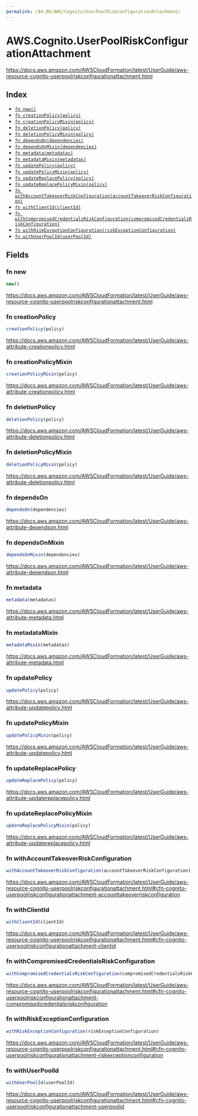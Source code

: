 ```yaml
---
permalink: /44.00/AWS/Cognito/UserPoolRiskConfigurationAttachment/
---
```


# AWS.Cognito.UserPoolRiskConfigurationAttachment

https://docs.aws.amazon.com/AWSCloudFormation/latest/UserGuide/aws-resource-cognito-userpoolriskconfigurationattachment.html

## Index

* [`fn new()`](#fn-new)
* [`fn creationPolicy(policy)`](#fn-creationpolicy)
* [`fn creationPolicyMixin(policy)`](#fn-creationpolicymixin)
* [`fn deletionPolicy(policy)`](#fn-deletionpolicy)
* [`fn deletionPolicyMixin(policy)`](#fn-deletionpolicymixin)
* [`fn dependsOn(dependencies)`](#fn-dependson)
* [`fn dependsOnMixin(dependencies)`](#fn-dependsonmixin)
* [`fn metadata(metadatas)`](#fn-metadata)
* [`fn metadataMixin(metadatas)`](#fn-metadatamixin)
* [`fn updatePolicy(policy)`](#fn-updatepolicy)
* [`fn updatePolicyMixin(policy)`](#fn-updatepolicymixin)
* [`fn updateReplacePolicy(policy)`](#fn-updatereplacepolicy)
* [`fn updateReplacePolicyMixin(policy)`](#fn-updatereplacepolicymixin)
* [`fn withAccountTakeoverRiskConfiguration(accountTakeoverRiskConfiguration)`](#fn-withaccounttakeoverriskconfiguration)
* [`fn withClientId(clientId)`](#fn-withclientid)
* [`fn withCompromisedCredentialsRiskConfiguration(compromisedCredentialsRiskConfiguration)`](#fn-withcompromisedcredentialsriskconfiguration)
* [`fn withRiskExceptionConfiguration(riskExceptionConfiguration)`](#fn-withriskexceptionconfiguration)
* [`fn withUserPoolId(userPoolId)`](#fn-withuserpoolid)

## Fields

### fn new

```ts
new()
```

https://docs.aws.amazon.com/AWSCloudFormation/latest/UserGuide/aws-resource-cognito-userpoolriskconfigurationattachment.html

### fn creationPolicy

```ts
creationPolicy(policy)
```

https://docs.aws.amazon.com/AWSCloudFormation/latest/UserGuide/aws-attribute-creationpolicy.html

### fn creationPolicyMixin

```ts
creationPolicyMixin(policy)
```

https://docs.aws.amazon.com/AWSCloudFormation/latest/UserGuide/aws-attribute-creationpolicy.html

### fn deletionPolicy

```ts
deletionPolicy(policy)
```

https://docs.aws.amazon.com/AWSCloudFormation/latest/UserGuide/aws-attribute-deletionpolicy.html

### fn deletionPolicyMixin

```ts
deletionPolicyMixin(policy)
```

https://docs.aws.amazon.com/AWSCloudFormation/latest/UserGuide/aws-attribute-deletionpolicy.html

### fn dependsOn

```ts
dependsOn(dependencies)
```

https://docs.aws.amazon.com/AWSCloudFormation/latest/UserGuide/aws-attribute-dependson.html

### fn dependsOnMixin

```ts
dependsOnMixin(dependencies)
```

https://docs.aws.amazon.com/AWSCloudFormation/latest/UserGuide/aws-attribute-dependson.html

### fn metadata

```ts
metadata(metadatas)
```

https://docs.aws.amazon.com/AWSCloudFormation/latest/UserGuide/aws-attribute-metadata.html

### fn metadataMixin

```ts
metadataMixin(metadatas)
```

https://docs.aws.amazon.com/AWSCloudFormation/latest/UserGuide/aws-attribute-metadata.html

### fn updatePolicy

```ts
updatePolicy(policy)
```

https://docs.aws.amazon.com/AWSCloudFormation/latest/UserGuide/aws-attribute-updatepolicy.html

### fn updatePolicyMixin

```ts
updatePolicyMixin(policy)
```

https://docs.aws.amazon.com/AWSCloudFormation/latest/UserGuide/aws-attribute-updatepolicy.html

### fn updateReplacePolicy

```ts
updateReplacePolicy(policy)
```

https://docs.aws.amazon.com/AWSCloudFormation/latest/UserGuide/aws-attribute-updatereplacepolicy.html

### fn updateReplacePolicyMixin

```ts
updateReplacePolicyMixin(policy)
```

https://docs.aws.amazon.com/AWSCloudFormation/latest/UserGuide/aws-attribute-updatereplacepolicy.html

### fn withAccountTakeoverRiskConfiguration

```ts
withAccountTakeoverRiskConfiguration(accountTakeoverRiskConfiguration)
```

https://docs.aws.amazon.com/AWSCloudFormation/latest/UserGuide/aws-resource-cognito-userpoolriskconfigurationattachment.html#cfn-cognito-userpoolriskconfigurationattachment-accounttakeoverriskconfiguration

### fn withClientId

```ts
withClientId(clientId)
```

https://docs.aws.amazon.com/AWSCloudFormation/latest/UserGuide/aws-resource-cognito-userpoolriskconfigurationattachment.html#cfn-cognito-userpoolriskconfigurationattachment-clientid

### fn withCompromisedCredentialsRiskConfiguration

```ts
withCompromisedCredentialsRiskConfiguration(compromisedCredentialsRiskConfiguration)
```

https://docs.aws.amazon.com/AWSCloudFormation/latest/UserGuide/aws-resource-cognito-userpoolriskconfigurationattachment.html#cfn-cognito-userpoolriskconfigurationattachment-compromisedcredentialsriskconfiguration

### fn withRiskExceptionConfiguration

```ts
withRiskExceptionConfiguration(riskExceptionConfiguration)
```

https://docs.aws.amazon.com/AWSCloudFormation/latest/UserGuide/aws-resource-cognito-userpoolriskconfigurationattachment.html#cfn-cognito-userpoolriskconfigurationattachment-riskexceptionconfiguration

### fn withUserPoolId

```ts
withUserPoolId(userPoolId)
```

https://docs.aws.amazon.com/AWSCloudFormation/latest/UserGuide/aws-resource-cognito-userpoolriskconfigurationattachment.html#cfn-cognito-userpoolriskconfigurationattachment-userpoolid